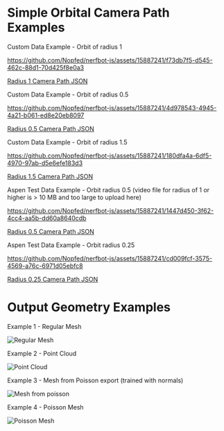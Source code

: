 # Simple Orbital Camera Path Examples

Custom Data Example - Orbit of radius 1

https://github.com/Nopfed/nerfbot-js/assets/15887241/f73db7f5-d545-462c-88d1-70d425f8e0a3

[Radius 1 Camera Path JSON](https://github.com/Nopfed/nerfbot-js/blob/main/src/camera_paths/a45r1.json)


Custom Data Example - Orbit of radius 0.5

https://github.com/Nopfed/nerfbot-js/assets/15887241/4d978543-4945-4a21-b061-ed8e20eb8097

[Radius 0.5 Camera Path JSON](https://github.com/Nopfed/nerfbot-js/blob/main/src/camera_paths/a45r0.5.json)


Custom Data Example - Orbit of radius 1.5

https://github.com/Nopfed/nerfbot-js/assets/15887241/180dfa4a-6df5-4970-97ab-d5e6efe183d3

[Radius 1.5 Camera Path JSON](https://github.com/Nopfed/nerfbot-js/blob/main/src/camera_paths/a45r1.5.json)


Aspen Test Data Example - Orbit radius 0.5 (video file for radius of 1 or higher is > 10 MB and too large to upload here)

https://github.com/Nopfed/nerfbot-js/assets/15887241/1447d450-3f62-4cc4-aa5b-dd60a8640cdb

[Radius 0.5 Camera Path JSON](https://github.com/Nopfed/nerfbot-js/blob/main/src/camera_paths/a45r0.5.json)


Aspen Test Data Example - Orbit radius 0.25

https://github.com/Nopfed/nerfbot-js/assets/15887241/cd009fcf-3575-4569-a76c-6971d05ebfc8

[Radius 0.25 Camera Path JSON](https://github.com/Nopfed/nerfbot-js/blob/main/src/camera_paths/a45r0.25.json)


# Output Geometry Examples

Example 1 - Regular Mesh

![Regular Mesh](https://github.com/Nopfed/nerfbot-js/assets/15887241/02e60087-a6cf-4b81-828b-3db5d79d963a)



Example 2 - Point Cloud

![Point Cloud](https://github.com/Nopfed/nerfbot-js/assets/15887241/51bca1b0-4f89-4b44-b516-1e93f8a64133)



Example 3 - Mesh from Poisson export (trained with normals)

![Mesh from poisson](https://github.com/Nopfed/nerfbot-js/assets/15887241/b636ea6b-5f69-48d6-a4f7-48f5e25a39d9)



Example 4 - Poisson Mesh

![Poisson Mesh](https://github.com/Nopfed/nerfbot-js/assets/15887241/f580894c-28f1-46e6-9162-879bf44d4ec5)


